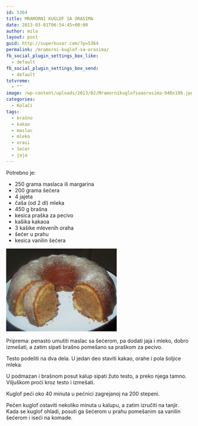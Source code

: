 ```yaml
---
id: 5364
title: MRAMORNI KUGLOF SA ORASIMA
date: 2013-03-01T06:54:45+00:00
author: mila
layout: post
guid: http://superkuvar.com/?p=5364
permalink: /mramorni-kuglof-sa-orasima/
fb_social_plugin_settings_box_like:
  - default
fb_social_plugin_settings_box_send:
  - default
totvreme:
  - ""
image: /wp-content/uploads/2013/02/Mramornikuglofsaaorasima-940x198.jpg
categories:
  - Kolači
tags:
  - brašno
  - kakao
  - maslac
  - mleko
  - orasi
  - šećer
  - jaja
---
```

Potrebno je:

  * 250 grama maslaca ili margarina
  * 200 grama šećera
  * 4 jajeta
  * čaša (od 2 dl) mleka
  * 450 g brašna
  * kesica praška za pecivo
  * kašika kakaoa
  * 3 kašike mlevenih oraha
  * šećer u prahu
  * kesica vanilin šećera

<img class="alignnone size-medium wp-image-5365" src="/wp-content/uploads/2013/02/Mramornikuglofsaaorasima-300x225.jpg" alt="Mramornikuglofsaaorasima" width="300" height="225" /> 

Priprema: penasto umutiti maslac sa šećerom, pa dodati jaja i mleko, dobro izmešati, a zatim sipati brašno pomešano sa praškom za pecivo.

Testo podeliti na dva dela. U jedan deo staviti kakao, orahe i pola šoljice mleka.

U podmazan i brašnom posut kalup sipati žuto testo, a preko njega tamno. Viljuškom proći kroz testo i izmešati.

Kuglof peći oko 40 minuta u pećnici zagrejanoj na 200 stepeni.

Pečen kuglof ostaviti nekoliko minuta u kalupu, a zatim izručiti na tanjir. Kada se kuglof ohladi, posuti ga šećerom u prahu pomešanim sa vanilin šećerom i iseći na komade.